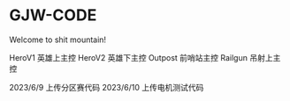 # GJW-CODE
Welcome to shit mountain!

HeroV1  英雄上主控
HeroV2  英雄下主控
Outpost 前哨站主控
Railgun 吊射上主控


2023/6/9 上传分区赛代码
2023/6/10 上传电机测试代码
